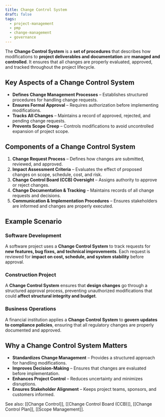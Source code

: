 ```yaml
---
title: Change Control System
draft: false
tags:
  - project-management
  - pmp
  - change-management
  - governance
---
```


The **Change Control System** is a **set of procedures** that describes how modifications to **project deliverables and documentation** are **managed and controlled**. It ensures that all changes are properly evaluated, approved, and tracked throughout the project lifecycle.

## Key Aspects of a Change Control System
- **Defines Change Management Processes** – Establishes structured procedures for handling change requests.
- **Ensures Formal Approval** – Requires authorization before implementing modifications.
- **Tracks All Changes** – Maintains a record of approved, rejected, and pending change requests.
- **Prevents Scope Creep** – Controls modifications to avoid uncontrolled expansion of project scope.

## Components of a Change Control System
1. **Change Request Process** – Defines how changes are submitted, reviewed, and approved.
2. **Impact Assessment Criteria** – Evaluates the effect of proposed changes on scope, schedule, cost, and risk.
3. **Change Control Board (CCB) Oversight** – Assigns authority to approve or reject changes.
4. **Change Documentation & Tracking** – Maintains records of all change requests and decisions.
5. **Communication & Implementation Procedures** – Ensures stakeholders are informed and changes are properly executed.

## Example Scenario

### **Software Development**
A software project uses a **Change Control System** to track requests for **new features, bug fixes, and technical improvements**. Each request is reviewed for **impact on cost, schedule, and system stability** before approval.

### **Construction Project**
A **Change Control System** ensures that **design changes** go through a structured approval process, preventing unauthorized modifications that could **affect structural integrity and budget**.

### **Business Operations**
A financial institution applies a **Change Control System** to **govern updates to compliance policies**, ensuring that all regulatory changes are properly documented and approved.

## Why a Change Control System Matters
- **Standardizes Change Management** – Provides a structured approach for handling modifications.
- **Improves Decision-Making** – Ensures that changes are evaluated before implementation.
- **Enhances Project Control** – Reduces uncertainty and minimizes disruptions.
- **Ensures Stakeholder Alignment** – Keeps project teams, sponsors, and customers informed.

See also: [[Change Control]], [[Change Control Board (CCB)]], [[Change Control Plan]], [[Scope Management]].
